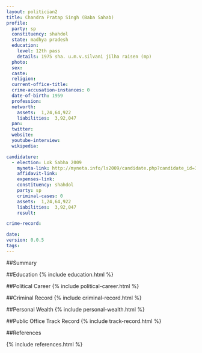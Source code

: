 ```yaml
---
layout: politician2
title: Chandra Pratap Singh (Baba Sahab)
profile: 
  party: sp
  constituency: shahdol
  state: madhya pradesh
  education: 
    level: 12th pass
    details: 1975 sha. u.m.v.silvani jilha raisen (mp)
  photo: 
  sex: 
  caste: 
  religion: 
  current-office-title: 
  crime-accusation-instances: 0
  date-of-birth: 1959
  profession: 
  networth: 
    assets:  1,24,64,922
    liabilities:  3,92,047
  pan: 
  twitter: 
  website: 
  youtube-interview: 
  wikipedia: 

candidature: 
  - election: Lok Sabha 2009
    myneta-link: http://myneta.info/ls2009/candidate.php?candidate_id=3298
    affidavit-link: 
    expenses-link: 
    constituency: shahdol 
    party: sp
    criminal-cases: 0
    assets:  1,24,64,922
    liabilities:  3,92,047
    result:  

crime-record: 

date: 
version: 0.0.5
tags: 
---
```

##Summary


##Education
{% include education.html %}


##Political Career
{% include political-career.html %}


##Criminal Record
{% include criminal-record.html %}


##Personal Wealth
{% include personal-wealth.html %}


##Public Office Track Record
{% include track-record.html %}


##References


{% include references.html %}